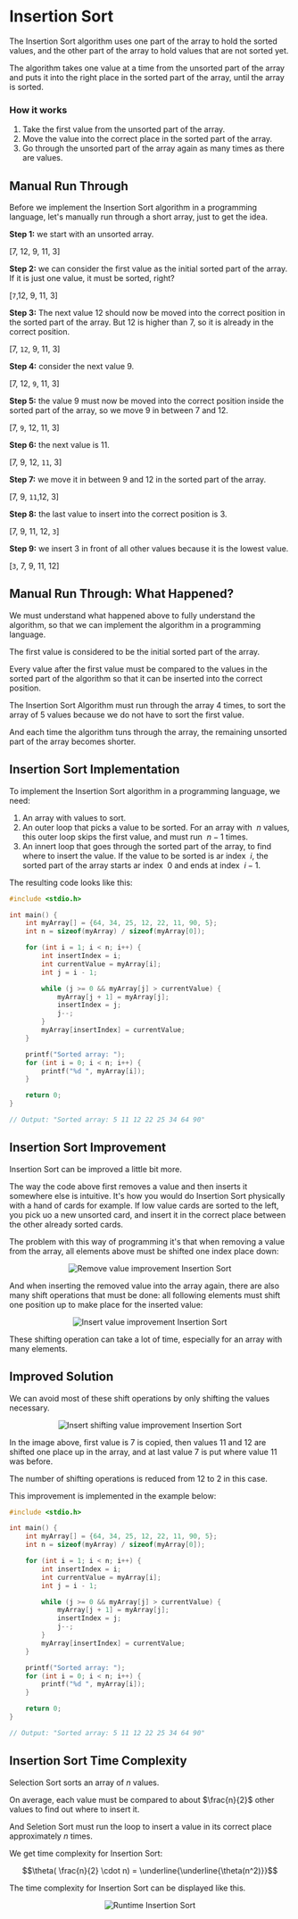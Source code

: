 # Insertion Sort

The Insertion Sort algorithm uses one part of the array to hold the sorted values, and the other part of the array to hold values that are not sorted yet.

The algorithm takes one value at a time from the unsorted part of the array and puts it into the right place in the sorted part of the array, until the array is sorted.

### How it works

1. Take the first value from the unsorted part of the array.
2. Move the value into the correct place in the sorted part of the array.
3. Go through the unsorted part of the array again as many times as there are values.

## Manual Run Through

Before we implement the Insertion Sort algorithm in a programming language, let's manually run through a short array, just to get the idea.

**Step 1:** we start with an unsorted array.

[7, 12, 9, 11, 3]

**Step 2:** we can consider the first value as the initial sorted part of the array. If it is just one value, it must be sorted, right?

[`7`,12, 9, 11, 3]

**Step 3:** The next value 12 should now be moved into the correct position in the sorted part of the array. But 12 is higher than 7, so it is already in the correct position.

[7, `12`, 9, 11, 3]

**Step 4:** consider the next value 9.

[7, 12, `9`, 11, 3]

**Step 5:** the value 9 must now be moved into the correct position inside the sorted part of the array, so we move 9 in between 7 and 12.

[7, `9`, 12, 11, 3]

**Step 6:** the next value is 11.

[7, 9, 12, `11`, 3]

**Step 7:** we move it in between 9 and 12 in the sorted part of the array.

[7, 9, `11`,12, 3]

**Step 8:** the last value to insert into the correct position is 3.

[7, 9, 11, 12, `3`]

**Step 9:** we insert 3 in front of all other values because it is the lowest value.

[`3`, 7, 9, 11, 12]

## Manual Run Through: What Happened?

We must understand what happened above to fully understand the algorithm, so that we can implement the algorithm in a programming language.

The first value is considered to be the initial sorted part of the array.

Every value after the first value must be compared to the values in the sorted part of the algorithm so that it can be inserted into the correct position.

The Insertion Sort Algorithm must run through the array 4 times, to sort the array of 5 values because we do not have to sort the first value.

And each time the algorithm tuns through the array, the remaining unsorted part of the array becomes shorter.

## Insertion Sort Implementation

To implement the Insertion Sort algorithm in a programming language, we need:

1. An array with values to sort.
2. An outer loop that picks a value to be sorted. For an array with $\ n$ values, this outer loop skips the first value, and must run $\ n - 1$ times.
3. An innert loop that goes through the sorted part of the array, to find where to insert the value. If the value to be sorted is ar index $\ i$, the sorted part of the array starts ar index $\ 0$ and ends at index $\ i - 1$.

The resulting code looks like this:

```c
#include <stdio.h>

int main() {
    int myArray[] = {64, 34, 25, 12, 22, 11, 90, 5};
    int n = sizeof(myArray) / sizeof(myArray[0]);

    for (int i = 1; i < n; i++) {
        int insertIndex = i;
        int currentValue = myArray[i];
        int j = i - 1;

        while (j >= 0 && myArray[j] > currentValue) {
            myArray[j + 1] = myArray[j];
            insertIndex = j;
            j--;
        }
        myArray[insertIndex] = currentValue;
    }

    printf("Sorted array: ");
    for (int i = 0; i < n; i++) {
        printf("%d ", myArray[i]);
    }

    return 0;
}

// Output: "Sorted array: 5 11 12 22 25 34 64 90"
```

## Insertion Sort Improvement

Insertion Sort can be improved a little bit more.

The way the code above first removes a value and then inserts it somewhere else is intuitive. It's how you would do Insertion Sort physically with a hand of cards for example. If low value cards are sorted to the left, you pick uo a new unsorted card, and insert it in the correct place between the other already sorted cards.

The problem with this way of programming it's that when removing a value from the array, all elements above must be shifted one index place down:

<center>
    <img src="../images/img_array_removed_shifting.png" alt="Remove value improvement Insertion Sort">
</center>

And when inserting the removed value into the array again, there are also many shift operations that must be done: all following elements must shift one position up to make place for the inserted value:

<center>
    <img src="../images/img_array_inserted_shifting.png" alt="Insert value improvement Insertion Sort">
</center>

These shifting operation can take a lot of time, especially for an array with many elements.

## Improved Solution

We can avoid most of these shift operations by only shifting the values necessary.

<center>
    <img src="../images/img_array_inserted_shifting_improved.png" alt="Insert shifting value improvement Insertion Sort">
</center>

In the image above, first value is 7 is copied, then values 11 and 12 are shifted one place up in the array, and at last value 7 is put where value 11 was before.

The number of shifting operations is reduced from 12 to 2 in this case.

This improvement is implemented in the example below:

```c
#include <stdio.h>

int main() {
    int myArray[] = {64, 34, 25, 12, 22, 11, 90, 5};
    int n = sizeof(myArray) / sizeof(myArray[0]);

    for (int i = 1; i < n; i++) {
        int insertIndex = i;
        int currentValue = myArray[i];
        int j = i - 1;

        while (j >= 0 && myArray[j] > currentValue) {
            myArray[j + 1] = myArray[j];
            insertIndex = j;
            j--;
        }
        myArray[insertIndex] = currentValue;
    }

    printf("Sorted array: ");
    for (int i = 0; i < n; i++) {
        printf("%d ", myArray[i]);
    }

    return 0;
}

// Output: "Sorted array: 5 11 12 22 25 34 64 90"
```

## Insertion Sort Time Complexity

Selection Sort sorts an array of $n$ values.

On average, each value must be compared to about $\frac{n}{2}$ other values to find out where to insert it.

And Seletion Sort must run the loop to insert a value in its correct place approximately $n$ times.

We get time complexity for Insertion Sort:

$$\theta( \frac{n}{2} \cdot n) = \underline{\underline{\theta(n^2)}}$$

The time complexity for Insertion Sort can be displayed like this.

<center>
    <img src="../images/img_runtime_n^2.png" alt="Runtime Insertion Sort">
</center>
